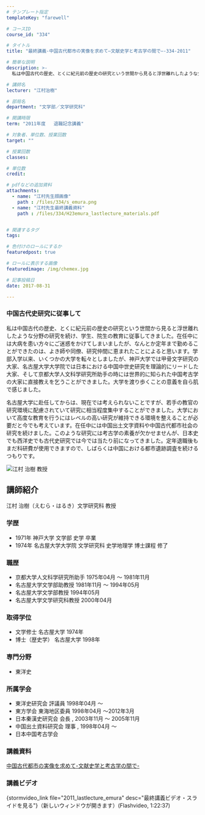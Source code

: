 ```yaml
---
# テンプレート指定
templateKey: "farewell"

# コースID
course_id: "334"

# タイトル
title: "最終講義-中国古代都市の実像を求めて—文献史学と考古学の間で—-334-2011"

# 簡単な説明
description: >-
  私は中国古代の歴史、とくに紀元前の歴史の研究という世間から見ると浮世離れしたような分野の研究を続け、学生、院生の教育に従事してきました。在任中には大病を患い方々にご迷惑をかけてしまいましたが、なん...

# 講師名
lecturer: "江村治樹"

# 部局名
department: "文学部／文学研究科"

# 開講時限
term: "2011年度	退職記念講義"

# 対象者、単位数、授業回数
target: ""

# 授業回数
classes: 

# 単位数
credit: 

# pdfなどの追加資料
attachments: 
  - name: "江村先生顔画像" 
    path : /files/334/s_emura.png
  - name: "江村先生最終講義資料" 
    path : /files/334/H23emura_lastlecture_materials.pdf


# 関連するタグ
tags:

# 色付けのロールにするか
featuredpost: true

# ロールに表示する画像
featuredimage: /img/chemex.jpg

# 記事投稿日
date: 2017-08-31

---
```

### 中国古代史研究に従事して 

私は中国古代の歴史、とくに紀元前の歴史の研究という世間から見ると浮世離れしたような分野の研究を続け、学生、院生の教育に従事してきました。在任中には大病を患い方々にご迷惑をかけてしまいましたが、なんとか定年まで勤めることができたのは、よき師や同僚、研究仲間に恵まれたことによると思います。学部入学以来、いくつかの大学を転々としましたが、神戸大学では甲骨文字研究の大家、名古屋大学大学院では日本における中国中世史研究を理論的にリードした大家、そして京都大学人文科学研究所助手の時には世界的に知られた中国考古学の大家に直接教えを乞うことができました。大学を渡り歩くことの意義を自ら肌で感じました。 

名古屋大学に赴任してからは、現在では考えられないことですが、若手の教官の研究環境に配慮されていて研究に相当程度集中することができました。大学において高度な教育を行うにはレベルの高い研究が維持できる環境を整えることが必要だと今でも考えています。在任中には中国出土文字資料や中国古代都市社会の研究を続けました。このような研究には考古学の素養が欠かせませんが、日本史でも西洋史でも古代史研究では今では当たり前になってきました。定年退職後もまだ科研費が使用できますので、しばらくは中国における都市遺跡調査を続けるつもりです。

![江村 治樹 教授](/files/334/s_emura.png) 
## 講師紹介

江村 治樹（えむら・はるき）文学研究科 教授 

### 学歴

  * 1971年 神戸大学 文学部 史学 卒業
  * 1974年 名古屋大学大学院 文学研究科 史学地理学 博士課程 修了

### 職歴

  * 京都大学人文科学研究所助手 1975年04月 〜 1981年11月
  * 名古屋大学文学部助教授 1981年11月 〜 1994年05月
  * 名古屋大学文学部教授 1994年05月
  * 名古屋大学文学研究科教授 2000年04月

### 取得学位

  * 文学修士 名古屋大学 1974年
  * 博士（歴史学） 名古屋大学 1998年

### 専門分野

  * 東洋史

### 所属学会

  * 東洋史研究会 評議員 1998年04月 〜
  * 東方学会 東海地区委員 1998年04月 〜2012年3月
  * 日本秦漢史研究会 会長 , 2003年11月 〜 2005年11月
  * 中国出土資料研究会 理事 , 1998年04月 〜
  * 日本中国考古学会
### 講義資料


[中国古代都市の実像を求めて-文献史学と考古学の間で-](/files/334/H23emura_lastlecture_materials.pdf) 

### 講義ビデオ

{stormvideo_link file="2011_lastlecture_emura" desc="最終講義ビデオ・スライドを見る"}（新しいウィンドウが開きます）(Flashvideo, 1:22:37)